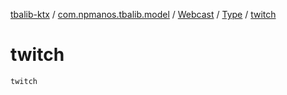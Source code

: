 [tbalib-ktx](../../../index.md) / [com.npmanos.tbalib.model](../../index.md) / [Webcast](../index.md) / [Type](index.md) / [twitch](./twitch.md)

# twitch

`twitch`